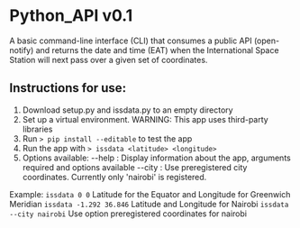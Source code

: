 
# Python_API v0.1
A basic command-line interface (CLI) that consumes a public API (open-notify) and returns the
date and time (EAT) when the International Space Station will next pass over a given set of
coordinates.

## Instructions for use:
1. Download setup.py and issdata.py to an empty directory
2. Set up a virtual environment. WARNING: This app uses third-party libraries
3. Run `> pip install --editable` to test the app
4. Run the app with `> issdata <latitude> <longitude>`
5. Options available:
    --help : Display information about the app, arguments required and options available
    --city : Use preregistered city coordinates. Currently only 'nairobi' is registered.

Example:
`issdata 0 0` Latitude for the Equator and Longitude for Greenwich Meridian
`issdata -1.292 36.846` Latitude and Longitude for Nairobi
`issdata --city nairobi` Use option preregistered coordinates for nairobi